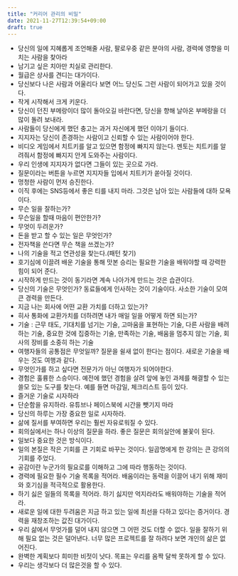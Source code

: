 ```yaml
---
title: "커리어 관리의 비밀"
date: 2021-11-27T12:39:54+09:00
draft: true
---
```


- 당신의 일에 지혜롭게 조언해줄 사람, 팔로우중 같은 분야의 사람, 경력에 영향을 미치는 사람을 찾아라
- 남기고 싶은 치아만 치실로 관리한다.
- 월급은 상사를 견디는 대가이다.
- 당신보다 나은 사람과 어울리다 보면 어느 당신도 그런 사람이 되어가고 있을 것이다.
- 작게 시작해서 크게 키운다.
- 당신이 던진 부메랑이더 많이 돌아오길 바란다면, 당신을 향해 날아온 부메랑을 더 많이 돌려 보내라.
- 사람들이 당신에게 했던 충고는 과거 자신에게 했던 이야기 들이다.
- 지지자는 당신이 존경하는 사람이고 신뢰할 수 있는 사람이어야 한다.
- 비디오 게임에서 치트키를 알고 있으면 함정에 빠지지 않는다. 멘토는 치트키를 알려줘서 함정에 빠지지 안게 도와주는 사람이다.
- 우리 인생에 지지자가 없다면 그들이 있는 곳으로 가라.
- 질문이라는 버튼을 누르면 지지자들 입에서 치트키가 쏟아질 것이다.
- 멍청한 사람이 먼저 승진한다.
- 이직 후에는 SNS등에서 좋은 티를 내지 마라. 그것은 남아 있는 사람들에 대하 모욕이다.
- 무슨 일을 잘하는가?
- 무슨일을 할때 마음이 편안한가?
- 무엇이 두려운가?
- 돈을 받고 할 수 있는 일은 무엇인가?
- 전자책을 쓴다면 무슨 책을 쓰겠는가?
- 나의 기술을 적고 연관성을 찾는다.(패턴 찾기)
- 호기심에 이끌려 배운 기술을 통해 맛본 승리는 필요한 기술을 배워야할 때 강력한 힘이 되어 준다.
- 시작하게 만드는 것이 동기라면 계속 나아가게 만드는 것은 습관이다.
- 당신의 기술은 무엇인가? 동료들에게 인사하는 것이 기술이다. 사소한 기술이 모여 큰 경력을 만든다.
- 지금 나는 회사에 어떤 교환 가치를 더하고 있는가?
- 히사 통화에 교환가치를 더하려면 내가 매일 일을 어떻게 하면 되는가?
- 기술 : 근무 태도, 기대치를 넘기는 기술, 고마움을 표현하는 기술, 다른 사람을 배려하는 기술, 중요한 것에 집중하는 기술, 만족하는 기술, 배움을 멈추지 않는 기술, 회사의 장비를 소중히 하는 기술
- 여행자들의 공통점은 무엇일까? 질문을 쉴새 없이 한다는 점이다. 새로운 기술을 배우는 것도 여행과 같다.
- 무엇인가를 하고 싶다면 전문가가 아닌 여행자가 되어야한다.
- 경험은 훌륭한 스승이다. 예전에 했던 경험을 살려 앞에 놓인 과제를 해결할 수 있는 쓸모 있는 도구를 찾는다. 예를 들면 마감일, 체크리스트 등이 있다.
- 즐거운 기술로 시자하라
- 단순함을 유지하라. 유튜브나 페이스북에 시간을 뺏기지 마라
- 당신의 하루는 가장 중요한 일로 시자하라.
- 삶에 질서를 부여하면 우리는 훨씬 자유로워질 수 있다.
- 회의실에서는 하나 이상의 질문을 하라. 좋은 질문은 회의실안에 불꽃이 된다.
- 일보다 중요한 것은 방식이다.
- 일의 본질은 작은 기회를 큰 기회로 바꾸는 것이다. 일곱명에게 한 강의는 큰 강의의 기회를 주었다.
- 공감이란 누군가의 필요로를 이해하고 그에 따라 행동하는 것이다.
- 경력에 필요한 필수 기술 목록을 적어라. 배움이라는 동력을 이끌어 내기 위해 재미와 호기심을 적극적으로 활용한다.
- 하기 싫은 일들의 목록을 적어라. 하기 싫지만 억지라라도 배워야하는 기술을 적어라.
- 새로운 일에 대한 두려움은 지금 하고 있는 일에 최선을 다하고 있다는 증거이다. 경력을 재창조하는 값진 대가이다.
- 우리 삶에서 무엇가를 덜어 내지 않으면 그 어떤 것도 더할 수 없다. 일을 잘하기 위해 필요 없는 것은 덜어낸다. 너무 많은 프로젝트를 잘 하려다 보면 개인의 삶은 없어진다.
- 완벽한 계획보다 희미한 비젓이 낫다. 목표는 우리를 옴짝 달싹 못하게 할 수 있다.
- 우리는 생각보다 더 많은것을 할 수 있다.
